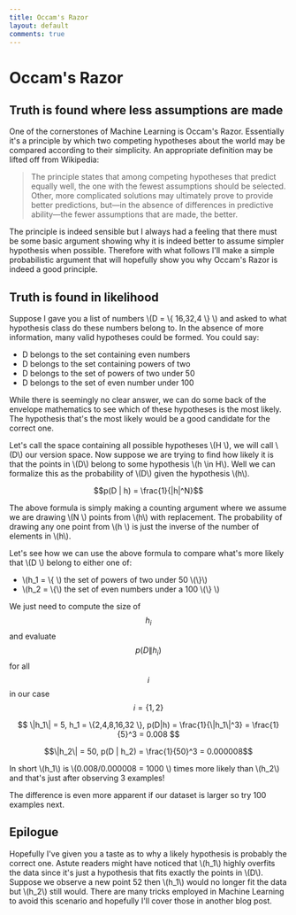 ```yaml
---
title: Occam's Razor
layout: default
comments: true
---
```


# Occam's Razor

## Truth is found where less assumptions are made

One of the cornerstones of Machine Learning is Occam's Razor. Essentially it's a principle by which two competing hypotheses about the world may be compared according to their simplicity. An appropriate definition may be lifted off from Wikipedia:

>The principle states that among competing hypotheses that predict equally well, the one with the fewest assumptions should be selected. Other, more complicated solutions may ultimately prove to provide better predictions, but—in the absence of differences in predictive ability—the fewer assumptions that are made, the better.

The principle is indeed sensible but I always had a feeling that there must be some basic argument showing why it is indeed better to assume simpler hypothesis when possible. Therefore with what follows I'll make a simple probabilistic argument that will hopefully show you why Occam's Razor is indeed a good principle.

## Truth is found in likelihood

Suppose I gave you a list of numbers \\(D = \\{ 16,32,4 \\} \\) and asked to what hypothesis class do these numbers belong to. In the absence of more information, many valid hypotheses could be formed.
You could say:

* D belongs to the set containing even numbers
* D belongs to the set containing powers of two
* D belongs to the set of powers of two under 50
* D belongs to the set of even number under 100

While there is seemingly no clear answer, we can do some back of the envelope mathematics to see which of these hypotheses is the most likely. The hypothesis that's the most likely would be a good candidate for the correct one.

Let's call the space containing all possible hypotheses \\(H \\), we will call \\(D\\) our version space. Now suppose we are trying to find how likely it is that the points in \\(D\\) belong to some hypothesis \\(h \in H\\). Well we can formalize this as the probability of \\(D\\) given the hypothesis \\(h\\). 

$$p(D | h) = \frac{1}{|h|^N}$$

The above formula is simply making a counting argument where we assume we are drawing \\(N \\) points from \\(h\\) with replacement. The probability of drawing any one point from \\(h \\) is just the inverse of the number of elements in \\(h\\). 

Let's see how we can use the above formula to compare what's more likely that \\(D \\) belong to either one of:
* \\(h_1 = \\{ \\) the set of powers of two under 50 \\(\\}\\)
* \\(h_2 = \\{\\) the set of even numbers under a 100 \\(\\} \\)

We just need to compute the size of $$h_i$$ and evaluate $$p(D\|h_i)$$  for all $$i$$ in our case $$i = \{ 1,2 \}$$

$$ \|h_1\| = 5, h_1 = \{2,4,8,16,32 \}, p(D|h) = \frac{1}{\|h_1\|^3} = \frac{1}{5}^3 = 0.008 $$

$$\|h_2\| = 50, p(D | h_2) = \frac{1}{50}^3 = 0.000008$$

In short \\(h_1\\) is \\(0.008/0.000008 = 1000  \\) times more likely than \\(h_2\\) and that's just after observing 3 examples!

The difference is even more apparent if our dataset is larger so try 100 examples next.


## Epilogue

Hopefully I've given you a taste as to why a likely hypothesis is probably the correct one. Astute readers might have noticed that \\(h_1\\) highly overfits the data since it's just a hypothesis that fits exactly the points in \\(D\\). Suppose we observe a new point 52 then \\(h_1\\) would no longer fit the data but \\(h_2\\) still would. There are many tricks employed in Machine Learning to avoid this scenario and hopefully I'll cover those in another blog post. 
